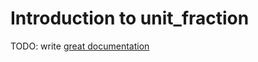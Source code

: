 # Introduction to unit_fraction

TODO: write [great documentation](http://jacobian.org/writing/what-to-write/)

